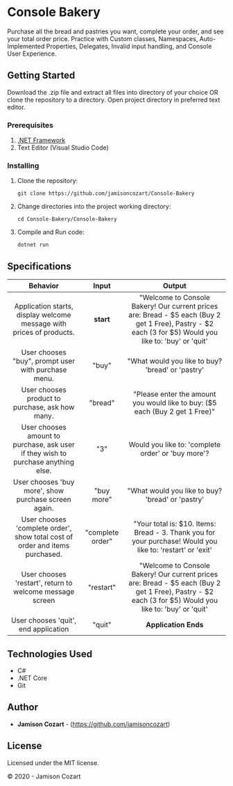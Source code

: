 # Console Bakery

Purchase all the bread and pastries you want, complete your order, and see your total order price. Practice with Custom classes, Namespaces, Auto-Implemented Properties, Delegates, Invalid input handling, and Console User Experience.

## Getting Started

Download the .zip file and extract all files into directory of your choice OR clone the repository to a directory. Open project directory in preferred text editor.

### Prerequisites

1. [.NET Framework](https://dotnet.microsoft.com/download/thank-you/dotnet-sdk-2.2.106-macos-x64-installer) 
2. Text Editor (Visual Studio Code)

### Installing

1. Clone the repository:
    ```
    git clone https://github.com/jamisoncozart/Console-Bakery
    ```
2. Change directories into the project working directory:
    ```
    cd Console-Bakery/Console-Bakery
    ```
2. Compile and Run code:
    ```
    dotnet run
    ```

## Specifications

|Behavior|Input|Output|
|:-:|:-:|:-:|
|Application starts, display welcome message with prices of products.|**start**|"Welcome to Console Bakery! Our current prices are: Bread - $5 each (Buy 2 get 1 Free), Pastry - $2 each (3 for $5) Would you like to: 'buy' or 'quit'|
|User chooses "buy", prompt user with purchase menu.|"buy"|"What would you like to buy? 'bread' or 'pastry'|
|User chooses product to purchase, ask how many.|"bread"|"Please enter the amount you would like to buy: ($5 each (Buy 2 get 1 Free)"|
|User chooses amount to purchase, ask user if they wish to purchase anything else.|"3"|Would you like to: 'complete order' or 'buy more'?|
|User chooses 'buy more', show purchase screen again.|"buy more"|"What would you like to buy? 'bread' or 'pastry'|
|User chooses 'complete order', show total cost of order and items purchased.|"complete order"|"Your total is: $10. Items: Bread - 3. Thank you for your purchase! Would you like to: 'restart' or 'exit'|
|User chooses 'restart', return to welcome message screen|"restart"|"Welcome to Console Bakery! Our current prices are: Bread - $5 each (Buy 2 get 1 Free), Pastry - $2 each (3 for $5) Would you like to: 'buy' or 'quit'|
|User chooses 'quit', end application|"quit"|**Application Ends**|

## Technologies Used

* C#
* .NET Core
* Git

## Author

* **Jamison Cozart** - (https://github.com/jamisoncozart)

## License

Licensed under the MIT license.

&copy; 2020 - Jamison Cozart